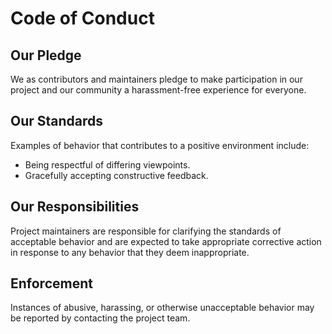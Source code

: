 # Code of Conduct

## Our Pledge
We as contributors and maintainers pledge to make participation in our project and our community a harassment-free experience for everyone.

## Our Standards
Examples of behavior that contributes to a positive environment include:
- Being respectful of differing viewpoints.
- Gracefully accepting constructive feedback.

## Our Responsibilities
Project maintainers are responsible for clarifying the standards of acceptable behavior and are expected to take appropriate corrective action in response to any behavior that they deem inappropriate.

## Enforcement
Instances of abusive, harassing, or otherwise unacceptable behavior may be reported by contacting the project team.
